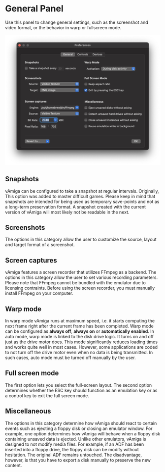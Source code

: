 # General Panel

Use this panel to change general settings, such as the screenshot and video format, or the behavior in warp or fullscreen mode.

![General Panel](images/generalPanel.png "General Panel")

## Snapshots

vAmiga can be configured to take a snapshot at regular intervals. Originally, This option was added to master difficult games. Please keep in mind that snapshots are intended for being used as temporary save-points and not as a long-term preservation format. A snapshot created with the current version of vAmiga will most likely not be readable in the next.

## Screenshots

The options in this category allow the user to customize the source, layout and target format of a screenshot. 

## Screen captures

vAmiga features a screen recorder that utilizes FFmpeg as a backend. The options in this category allow the user to set various recording parameters. Please note that FFmpeg cannot be bundled with the emulator due to licensing contraints. Before using the screen recorder, you must manually install FFmpeg on your computer.

## Warp mode

In warp mode vAmiga runs at maximum speed, i.e. it starts computing the next frame right after the current frame has been completed. Warp mode can be configured as **always off**, **always on** or **automatically enabled**. In auto mode, warp mode is linked to the disk drive logic. It turns on and off just as the drive motor does. This mode significantly reduces loading times and works quite well in most cases. However, some applications are coded to not turn off the drive motor even when no data is being transmitted. In such cases, auto mode must be turned off manually by the user. 

## Full screen mode

The first option lets you select the full-screen layout. The second option determines whether the ESC key should function as an emulation key or as a control key to exit the full screen mode. 

## Miscellaneous

The options in this category determine how vAmiga should react to certain events such as ejecting a floppy disk or closing an emulator window. For example, one option determines how vAmiga will behave when a floppy disk containing unsaved data is ejected. Unlike other emulators, vAmiga is designed to not modify media files. For example, if an ADF has been inserted into a floppy drive, the floppy disk can be modify without hesitation. The original ADF remains untouched. The disadvantage, however, is that you have to export a disk manually to preserve the new content.
